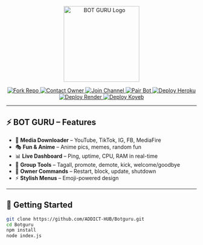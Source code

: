 <p align="center">
  <!-- BOT GURU Animated Neon Logo -->
  <img src="https://yourserver.com/botguru-neon.gif" alt="BOT GURU Logo" width="200"/>
</p>

<p align="center">

<!-- Neon Buttons -->
<a href="https://github.com/ADDICT-HUB/Botguru">
  <img src="https://yourserver.com/button-fork.gif" alt="Fork Repo" />
</a>
<a href="https://wa.me/254116284050">
  <img src="https://yourserver.com/button-contact.gif" alt="Contact Owner" />
</a>
<a href="https://whatsapp.com/channel/0029VaCdLgAFsBI1z8lqLm0B">
  <img src="https://yourserver.com/button-channel.gif" alt="Join Channel" />
</a>
<a href="https://session-v35f.onrender.com/pair">
  <img src="https://yourserver.com/button-pair.gif" alt="Pair Bot" />
</a>
<a href="https://dashboard.heroku.com/new?template=https%3A%2F%2Fgithub.com%2FADDICT-HUB%2FBotguru">
  <img src="https://yourserver.com/button-heroku.gif" alt="Deploy Heroku" />
</a>
<a href="https://render.com/deploy">
  <img src="https://yourserver.com/button-render.gif" alt="Deploy Render" />
</a>
<a href="https://app.koyeb.com/deploy?type=git&repository=github.com/ADDICT-HUB/Botguru&branch=main&name=botguru">
  <img src="https://yourserver.com/button-koyeb.gif" alt="Deploy Koyeb" />
</a>

</p>

---

## ⚡ BOT GURU – Features

- 🎵 **Media Downloader** – YouTube, TikTok, IG, FB, MediaFire  
- 🎭 **Fun & Anime** – Anime pics, memes, random fun  
- 📊 **Live Dashboard** – Ping, uptime, CPU, RAM in real-time  
- 👥 **Group Tools** – Tagall, promote, demote, kick, welcome/goodbye  
- 👑 **Owner Commands** – Restart, block, update, shutdown  
- ⚡ **Stylish Menus** – Emoji-powered design  

---

## 🚀 Getting Started

```bash
git clone https://github.com/ADDICT-HUB/Botguru.git
cd Botguru
npm install
node index.js
